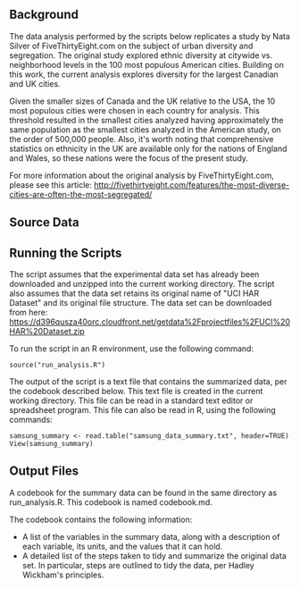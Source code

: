 ## Background
The data analysis performed by the scripts below replicates a study by Nata Silver of FiveThirtyEight.com on the subject of urban diversity and segregation. The original study explored ethnic diversity at citywide vs. neighborhood levels in the 100 most populous American cities. Building on this work, the current analysis explores diversity for the largest Canadian and UK cities. 

Given the smaller sizes of Canada and the UK relative to the USA, the 10 most populous cities were chosen in each country for analysis. This threshold resulted in the smallest cities analyzed having approximately the same population as the smallest cities analyzed in the American study, on the order of 500,000 people. Also, it's worth noting that comprehensive statistics on ethnicity in the UK are available only for the nations of England and Wales, so these nations were the focus of the present study.

For more information about the original analysis by FiveThirtyEight.com, please see this article:
http://fivethirtyeight.com/features/the-most-diverse-cities-are-often-the-most-segregated/

## Source Data


## Running the Scripts
The script assumes that the experimental data set has already been downloaded 
and unzipped into the current working directory. The script also assumes that 
the data set retains its original name of "UCI HAR Dataset" and its original 
file structure. The data set can be downloaded from here:
https://d396qusza40orc.cloudfront.net/getdata%2Fprojectfiles%2FUCI%20HAR%20Dataset.zip

To run the script in an R environment, use the following command:

```
source("run_analysis.R")
```

The output of the script is a text file that contains the summarized data, per
the codebook described below. This text file is created in the current working
directory. This file can be read in a standard text editor or spreadsheet 
program. This file can also be read in R, using the following commands:

```
samsung_summary <- read.table("samsung_data_summary.txt", header=TRUE)
View(samsung_summary)
```

## Output Files
A codebook for the summary data can be found in the same directory as
run_analysis.R. This codebook is named codebook.md.

The codebook contains the following information:

* A list of the variables in the summary data, along with a description of each
variable, its units, and the values that it can hold.
* A detailed list of the steps taken to tidy and summarize the original data
set. In particular, steps are outlined to tidy the data, per Hadley Wickham's 
principles.
